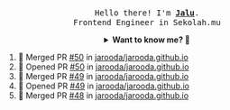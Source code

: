 <p align="center">
  <br />
  <samp>
    Hello there! I'm
    <b
      ><a
        rel="nofollow noopener noreferrer"
        target="_blank"
        href="https://jaluwibowo.id"
        >Jalu</a
      ></b
    >. <br />Frontend Engineer in Sekolah.mu<br />
  </samp>
</p>

<details align="center">
  <summary>
    <b>Want to know me? 🤔</b>
  </summary>
  <samp>
  <b><h2 style="color:#228B22"> 👇 L E T ' S &nbsp; G O 👇 </h2></b>

  <div style="display: flex; align-items: center;">
    <img src="https://raw.githubusercontent.com/jarooda/jarooda/main/assets/line-md--linkedin.svg" alt="linkedin logo">
    <a
      rel="nofollow noopener noreferrer"
      target="_blank"
      href="https://www.linkedin.com/in/jaluwibowoaji/">
      Jalu Wibowo Aji
    </a>
  </div>

  <div style="display: flex; align-items: center;">
    <img src="https://raw.githubusercontent.com/jarooda/jarooda/main/assets/line-md--twitter-x-alt.svg" alt="x logo">
    <a
      rel="nofollow noopener noreferrer"
      target="_blank"
      href="https://x.com/jaluwibowoaji">
      @jaluwibowo
    </a>
  </div>

  <div style="display: flex; align-items: center;">
    <img src="https://raw.githubusercontent.com/jarooda/jarooda/main/assets/line-md--email.svg" alt="email logo">
    <a
      rel="nofollow noopener noreferrer"
      target="_blank"
      href="https://www.jaluwibowo.id/#contactme">
      me@jaluwibowo.id
    </a>
  </div>
  </samp>
</details>

<!--START_SECTION:activity-->
1. 🎉 Merged PR [#50](https://github.com/jarooda/jarooda.github.io/pull/50) in [jarooda/jarooda.github.io](https://github.com/jarooda/jarooda.github.io)
2. 💪 Opened PR [#50](https://github.com/jarooda/jarooda.github.io/pull/50) in [jarooda/jarooda.github.io](https://github.com/jarooda/jarooda.github.io)
3. 🎉 Merged PR [#49](https://github.com/jarooda/jarooda.github.io/pull/49) in [jarooda/jarooda.github.io](https://github.com/jarooda/jarooda.github.io)
4. 💪 Opened PR [#49](https://github.com/jarooda/jarooda.github.io/pull/49) in [jarooda/jarooda.github.io](https://github.com/jarooda/jarooda.github.io)
5. 🎉 Merged PR [#48](https://github.com/jarooda/jarooda.github.io/pull/48) in [jarooda/jarooda.github.io](https://github.com/jarooda/jarooda.github.io)
<!--END_SECTION:activity-->
